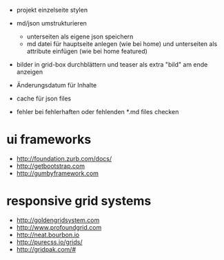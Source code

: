 

* projekt einzelseite stylen

* md/json umstrukturieren
	* unterseiten als eigene json speichern
	* md datei für hauptseite anlegen (wie bei home) und unterseiten als attribute einfügen (wie bei home featured)


* bilder in grid-box durchblättern und teaser als extra "bild" am ende anzeigen


* Änderungsdatum für Inhalte

* cache für json files
* fehler bei fehlerhaften oder fehlenden *.md files checken







# ui frameworks
* http://foundation.zurb.com/docs/
* http://getbootstrap.com
* http://gumbyframework.com


# responsive grid systems
* http://goldengridsystem.com
* http://www.profoundgrid.com
* http://neat.bourbon.io
* http://purecss.io/grids/
* http://gridpak.com/#

